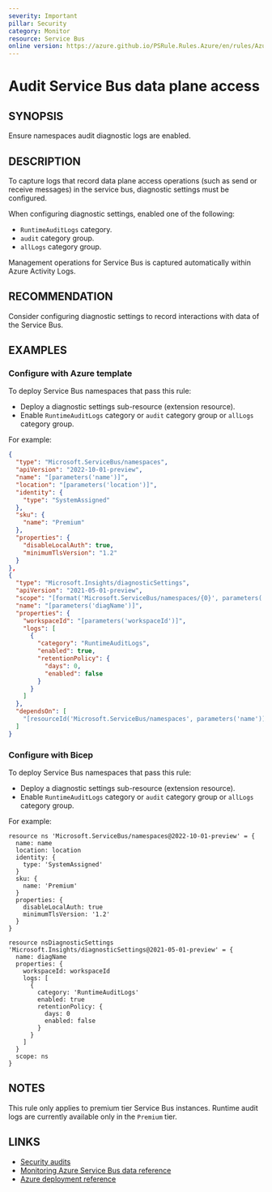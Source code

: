 ```yaml
---
severity: Important
pillar: Security
category: Monitor
resource: Service Bus
online version: https://azure.github.io/PSRule.Rules.Azure/en/rules/Azure.ServiceBus.AuditLogs/
---
```


# Audit Service Bus data plane access

## SYNOPSIS

Ensure namespaces audit diagnostic logs are enabled.

## DESCRIPTION

To capture logs that record data plane access operations (such as send or receive messages) in the service bus, diagnostic settings must be configured.

When configuring diagnostic settings, enabled one of the following:

- `RuntimeAuditLogs` category.
- `audit` category group.
- `allLogs` category group.

Management operations for Service Bus is captured automatically within Azure Activity Logs.

## RECOMMENDATION

Consider configuring diagnostic settings to record interactions with data of the Service Bus.

## EXAMPLES

### Configure with Azure template

To deploy Service Bus namespaces that pass this rule:

- Deploy a diagnostic settings sub-resource (extension resource).
- Enable `RuntimeAuditLogs` category or `audit` category group or `allLogs` category group.

For example:

```json
{
  "type": "Microsoft.ServiceBus/namespaces",
  "apiVersion": "2022-10-01-preview",
  "name": "[parameters('name')]",
  "location": "[parameters('location')]",
  "identity": {
    "type": "SystemAssigned"
  },
  "sku": {
    "name": "Premium"
  },
  "properties": {
    "disableLocalAuth": true,
    "minimumTlsVersion": "1.2"
  }
},
{
  "type": "Microsoft.Insights/diagnosticSettings",
  "apiVersion": "2021-05-01-preview",
  "scope": "[format('Microsoft.ServiceBus/namespaces/{0}', parameters('name'))]",
  "name": "[parameters('diagName')]",
  "properties": {
    "workspaceId": "[parameters('workspaceId')]",
    "logs": [
      {
        "category": "RuntimeAuditLogs",
        "enabled": true,
        "retentionPolicy": {
          "days": 0,
          "enabled": false
        }
      }
    ]
  },
  "dependsOn": [
    "[resourceId('Microsoft.ServiceBus/namespaces', parameters('name'))]"
  ]
}
```

### Configure with Bicep

To deploy Service Bus namespaces that pass this rule:

- Deploy a diagnostic settings sub-resource (extension resource).
- Enable `RuntimeAuditLogs` category or `audit` category group or `allLogs` category group.

For example:

```bicep
resource ns 'Microsoft.ServiceBus/namespaces@2022-10-01-preview' = {
  name: name
  location: location
  identity: {
    type: 'SystemAssigned'
  }
  sku: {
    name: 'Premium'
  }
  properties: {
    disableLocalAuth: true
    minimumTlsVersion: '1.2'
  }
}

resource nsDiagnosticSettings 'Microsoft.Insights/diagnosticSettings@2021-05-01-preview' = {
  name: diagName
  properties: {
    workspaceId: workspaceId
    logs: [
      {
        category: 'RuntimeAuditLogs'
        enabled: true
        retentionPolicy: {
          days: 0
          enabled: false
        }
      }
    ]
  }
  scope: ns
}
```

## NOTES

This rule only applies to premium tier Service Bus instances. Runtime audit logs are currently available only in the `Premium` tier.

## LINKS

- [Security audits](https://learn.microsoft.com/azure/architecture/framework/security/monitor-audit)
- [Monitoring Azure Service Bus data reference](https://learn.microsoft.com/azure/service-bus-messaging/monitor-service-bus-reference)
- [Azure deployment reference](https://learn.microsoft.com/azure/templates/microsoft.insights/diagnosticsettings)
